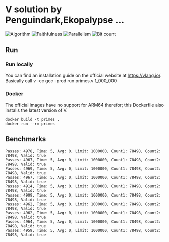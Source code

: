 # V solution by Penguindark,Ekopalypse ...

![Algorithm](https://img.shields.io/badge/Algorithm-base-green)
![Faithfulness](https://img.shields.io/badge/Faithful-yes-green)
![Parallelism](https://img.shields.io/badge/Parallel-no-green)
![Bit count](https://img.shields.io/badge/Bits-unknown-yellowgreen)

## Run

### Run locally

You can find an installation guide on the official website at https://vlang.io/.
Basically call v -cc gcc -prod run primes.v 1_000_000

### Docker

The official images have no support for ARM64 therefor; this Dockerfile also installs the latest version of V.

```
docker build -t primes .
docker run --rm primes
```

## Benchmarks

```
Passes: 4978, Time: 5, Avg: 0, Limit: 1000000, Count1: 78498, Count2: 78498, Valid: true
Passes: 4967, Time: 5, Avg: 0, Limit: 1000000, Count1: 78498, Count2: 78498, Valid: true
Passes: 4969, Time: 5, Avg: 0, Limit: 1000000, Count1: 78498, Count2: 78498, Valid: true
Passes: 4967, Time: 5, Avg: 0, Limit: 1000000, Count1: 78498, Count2: 78498, Valid: true
Passes: 4914, Time: 5, Avg: 0, Limit: 1000000, Count1: 78498, Count2: 78498, Valid: true
Passes: 4909, Time: 5, Avg: 0, Limit: 1000000, Count1: 78498, Count2: 78498, Valid: true
Passes: 4962, Time: 5, Avg: 0, Limit: 1000000, Count1: 78498, Count2: 78498, Valid: true
Passes: 4962, Time: 5, Avg: 0, Limit: 1000000, Count1: 78498, Count2: 78498, Valid: true
Passes: 4964, Time: 5, Avg: 0, Limit: 1000000, Count1: 78498, Count2: 78498, Valid: true
Passes: 4959, Time: 5, Avg: 0, Limit: 1000000, Count1: 78498, Count2: 78498, Valid: true
```
